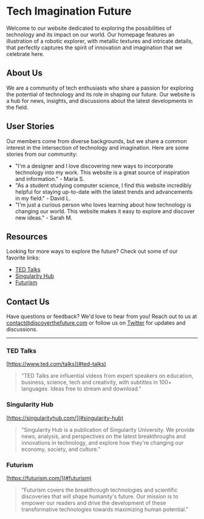 <!--font:Dancing Script-->

# Tech Imagination Future

Welcome to our website dedicated to exploring the possibilities of technology and its impact on our world. Our homepage features an illustration of a robotic explorer, with metallic textures and intricate details, that perfectly captures the spirit of innovation and imagination that we celebrate here.

## About Us
We are a community of tech enthusiasts who share a passion for exploring the potential of technology and its role in shaping our future. Our website is a hub for news, insights, and discussions about the latest developments in the field.

## User Stories
Our members come from diverse backgrounds, but we share a common interest in the intersection of technology and imagination. Here are some stories from our community:

- "I'm a designer and I love discovering new ways to incorporate technology into my work. This website is a great source of inspiration and information." - Maria S.
- "As a student studying computer science, I find this website incredibly helpful for staying up-to-date with the latest trends and advancements in my field." - David L.
- "I'm just a curious person who loves learning about how technology is changing our world. This website makes it easy to explore and discover new ideas." - Sarah M.

## Resources
Looking for more ways to explore the future? Check out some of our favorite links:

- [TED Talks](#ted-talks)
- [Singularity Hub](#singularity-hub)
- [Futurism](#futurism)

## Contact Us
Have questions or feedback? We'd love to hear from you! Reach out to us at [contact@discoverthefuture.com](mailto:contact@discoverthefuture.com) or follow us on [Twitter](#twitter-handle) for updates and discussions.

---

### TED Talks
[https://www.ted.com/talks](#ted-talks)

> "TED Talks are influential videos from expert speakers on education, business, science, tech and creativity, with subtitles in 100+ languages. Ideas free to stream and download."

### Singularity Hub
[https://singularityhub.com/](#singularity-hub)

> "Singularity Hub is a publication of Singularity University. We provide news, analysis, and perspectives on the latest breakthroughs and innovations in technology, and explore how they're changing our economy, society, and culture."

### Futurism
[https://futurism.com/](#futurism)

> "Futurism covers the breakthrough technologies and scientific discoveries that will shape humanity's future. Our mission is to empower our readers and drive the development of these transformative technologies towards maximizing human potential."

<!--

Write me content for website with wallpaper which alt text is:

"An illustration of a robotic explorer, with metallic textures and intricate details."

The name/title of the page should not be 1:1 copy of the alt text but rather a real content of the website which is using this wallpaper.

- Use markdown format 
- Start with heading
- Heading should be short and concise
- The content should look like a real website 
- The website should not be about the wallpaper, wallpaper is just a related background
- Heading should be contain work "wallpaper" or "background"
- Include real sections like references, contact, user stories, etc. use things relevant to the page purpose.
- Feel free to use structure like headings, bullets, numbering, blockquotes, paragraphs, horizontal lines, etc.
- You can use formatting like bold or _italic_
- You can include UTF-8 emojis
- Links should be only #hash anchors (and you can refer to the document itself)
- Do not include images


---


# Exploring the Future: A Wallpaper for Tech Enthusiasts

Welcome to our website dedicated to all things tech and futuristic! Our wallpaper featuring an illustration of a robotic explorer perfectly captures the spirit of exploration and innovation that we celebrate here. 

## About Us
We are a community of tech enthusiasts who share a passion for exploring the possibilities of technology and its impact on our world. Our website is a hub for news, insights, and discussions about the latest developments in the field.

## User Stories
Our members come from all walks of life, but we share a common interest in technology and its potential to shape the future. Here are some stories from our community:

- "I'm a software engineer and I love staying up-to-date with the latest trends and advancements in my field. This website is a great resource for me to learn and connect with other like-minded individuals." - John D.
- "As a student studying robotics, I find this website incredibly helpful for research and inspiration. The wallpaper is a cool bonus!" - Sarah L.
- "I'm not a tech expert by any means, but I enjoy learning about how technology is changing our world. This website makes it easy to stay informed and engaged." - Alex P.

## References
Looking for more resources to explore? Check out some of our favorite links:

- [MIT Technology Review](#mit-tech-review)
- [Wired](#wired-magazine)
- [IEEE Spectrum](#ieee-spectrum)

## Contact Us
Have questions or feedback? We'd love to hear from you! Reach out to us at [contact@exploringthefuture.com](mailto:contact@exploringthefuture.com) or follow us on [Twitter](#twitter-handle) for updates and discussions.

---

### MIT Technology Review
[https://www.technologyreview.com/](#mit-tech-review)

> "MIT Technology Review is a magazine published by the Massachusetts Institute of Technology. It was founded in 1899 as The Technology Review, and was re-launched without "The" in its name on April 23, 1998 under then publisher R. Bruce Journey. In September 2005, it underwent another transition under its then editor-in-chief and publisher, Jason Pontin, to a form resembling the historical magazine." 

### Wired Magazine
[https://www.wired.com/](#wired-magazine)

> "Wired is a monthly American magazine, published in print and online editions, that focuses on how emerging technologies affect culture, the economy, and politics. Owned by Condé Nast, it is headquartered in San Francisco, California, and has been in publication since March/April 1993."

### IEEE Spectrum
[https://spectrum.ieee.org/](#ieee-spectrum)

> "IEEE Spectrum is a magazine edited by the Institute of Electrical and Electronics Engineers. The IEEE's description of Spectrum is: "IEEE Spectrum is the flagship magazine and website of the IEEE, the world’s largest professional organization devoted to engineering and the applied sciences. Our charter is to keep over 400,000 members informed about major trends and developments in technology, engineering, and science."


---


Heading should not include word "wallpaper". The website should not be about the wallpaper itself, wallpaper is just a related background, rewrite whole content.


---


# Discover the Future: Where Technology Meets Imagination

Welcome to our website dedicated to exploring the possibilities of technology and its impact on our world. Our homepage features an illustration of a robotic explorer, with metallic textures and intricate details, that perfectly captures the spirit of innovation and imagination that we celebrate here.

## About Us
We are a community of tech enthusiasts who share a passion for exploring the potential of technology and its role in shaping our future. Our website is a hub for news, insights, and discussions about the latest developments in the field.

## User Stories
Our members come from diverse backgrounds, but we share a common interest in the intersection of technology and imagination. Here are some stories from our community:

- "I'm a designer and I love discovering new ways to incorporate technology into my work. This website is a great source of inspiration and information." - Maria S.
- "As a student studying computer science, I find this website incredibly helpful for staying up-to-date with the latest trends and advancements in my field." - David L.
- "I'm just a curious person who loves learning about how technology is changing our world. This website makes it easy to explore and discover new ideas." - Sarah M.

## Resources
Looking for more ways to explore the future? Check out some of our favorite links:

- [TED Talks](#ted-talks)
- [Singularity Hub](#singularity-hub)
- [Futurism](#futurism)

## Contact Us
Have questions or feedback? We'd love to hear from you! Reach out to us at [contact@discoverthefuture.com](mailto:contact@discoverthefuture.com) or follow us on [Twitter](#twitter-handle) for updates and discussions.

---

### TED Talks
[https://www.ted.com/talks](#ted-talks)

> "TED Talks are influential videos from expert speakers on education, business, science, tech and creativity, with subtitles in 100+ languages. Ideas free to stream and download."

### Singularity Hub
[https://singularityhub.com/](#singularity-hub)

> "Singularity Hub is a publication of Singularity University. We provide news, analysis, and perspectives on the latest breakthroughs and innovations in technology, and explore how they're changing our economy, society, and culture."

### Futurism
[https://futurism.com/](#futurism)

> "Futurism covers the breakthrough technologies and scientific discoveries that will shape humanity's future. Our mission is to empower our readers and drive the development of these transformative technologies towards maximizing human potential."

-->
